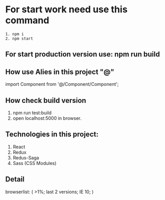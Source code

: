 # For start work need use this command

    1. npm i
    2. npm start

## For start production version use: npm run build

## How use Alies in this project "@"

import Component from '@/Component/Component';

## How check build version

1. npm run test:build
2. open localhost:5000 in browser.

## Technologies in this project:

1. React
2. Redux
3. Redus-Saga
4. Sass (CSS Modules)

## Detail

browserlist: ( >1%; last 2 versions; IE 10; )
